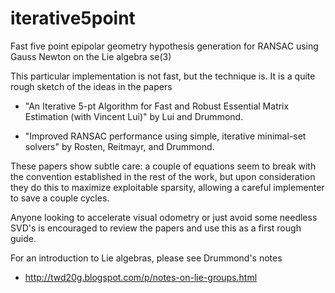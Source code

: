# iterative5point
Fast five point epipolar geometry hypothesis generation for RANSAC using Gauss Newton on the Lie algebra se(3)

This particular implementation is not fast, but the technique is. It is a quite rough sketch of the ideas in the papers

* "An Iterative 5-pt Algorithm for Fast and Robust Essential Matrix Estimation (with Vincent Lui)" by Lui and Drummond.

* "Improved RANSAC performance using simple, iterative minimal-set solvers" by Rosten, Reitmayr, and Drummond.

These papers show subtle care: a couple of equations seem to break with the convention established in the rest of the work, but upon consideration they do this to maximize exploitable sparsity, allowing a careful implementer to save a couple cycles. 

Anyone looking to accelerate visual odometry or just avoid some needless SVD's is encouraged to review the papers and use this as a first rough guide.

For an introduction to Lie algebras, please see Drummond's notes

* http://twd20g.blogspot.com/p/notes-on-lie-groups.html
